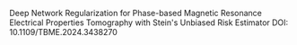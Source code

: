 Deep Network Regularization for Phase-based Magnetic Resonance Electrical Properties Tomography with Stein's Unbiased Risk Estimator
DOI: 10.1109/TBME.2024.3438270
